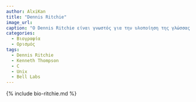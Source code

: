 ```yaml
---
author: AlxiKan
title: "Dennis Ritchie"
image_url: 
caption: "O Dennis Ritchie είναι γνωστός για την υλοποίηση της γλώσσας προγραμματισμού C, και οι συνεισφορές του στο χώρο της πληροφορικής είναι σημαντικές μέχρι και σήμερα."
categories:
  - Βιογραφία 
  - Ορισμός 
tags:
  - Dennis Ritchie
  - Kenneth Thompson
  - C
  - Unix
  - Bell Labs
---
```


{% include bio-ritchie.md %}
